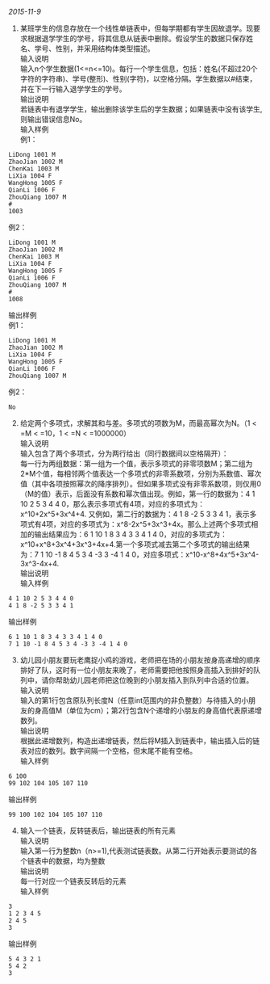 *2015-11-9*

1. 某班学生的信息存放在一个线性单链表中，但每学期都有学生因故退学。现要求根据退学学生的学号，将其信息从链表中删除。假设学生的数据只保存姓名、学号、性别，并采用结构体类型描述。  
输入说明  
输入n个学生数据(1<=n<=10)。每行一个学生信息，包括：姓名(不超过20个字符的字符串)、学号(整形)、性别(字符)，以空格分隔。学生数据以#结束，并在下一行输入退学学生的学号。  
输出说明  
若链表中有退学学生，输出删除该学生后的学生数据；如果链表中没有该学生,则输出错误信息No。  
输入样例  
例1：  
```
LiDong 1001 M
ZhaoJian 1002 M
ChenKai 1003 M
LiXia 1004 F
WangHong 1005 F
QianLi 1006 F
ZhouQiang 1007 M
#
1003
```
例2：  
```
LiDong 1001 M
ZhaoJian 1002 M
ChenKai 1003 M
LiXia 1004 F
WangHong 1005 F
QianLi 1006 F
ZhouQiang 1007 M
#
1008
```
输出样例  
例1：  
```
LiDong 1001 M
ZhaoJian 1002 M
LiXia 1004 F
WangHong 1005 F
QianLi 1006 F
ZhouQiang 1007 M
```
例2：  
```
No
```

2. 给定两个多项式，求解其和与差。多项式的项数为M，而最高幂次为N。（1 < =M < =10，1 < =N < =1000000）   
输入说明   
输入包含了两个多项式，分为两行给出（同行数据间以空格隔开）：   
每一行为两组数据：第一组为一个值，表示多项式的非零项数M；第二组为2*M个值，每相邻两个值表达一个多项式的非零系数项，分别为系数值、幂次值（其中各项按照幂次的降序排列）。但如果多项式没有非零系数项，则仅用0（M的值）表示，后面没有系数和幂次值出现。例如，第一行的数据为：4 1 10 2 5 3 4 4 0，那么表示多项式有4项，对应的多项式为：x^10+2x^5+3x^4+4. 又例如，第二行的数据为：4 1 8 -2 5 3 3 4 1，表示多项式有4项，对应的多项式为：x^8-2x^5+3x^3+4x。那么上述两个多项式相加的输出结果应为：6 1 10 1 8 3 4 3 3 4 1 4 0，对应的多项式为：x^10+x^8+3x^4+3x^3+4x+4.第一个多项式减去第二个多项式的输出结果为：7 1 10 -1 8 4 5 3 4 -3 3 -4 1 4 0，对应多项式：x^10-x^8+4x^5+3x^4-3x^3-4x+4.    
输出说明   
输入样例   
```
4 1 10 2 5 3 4 4 0
4 1 8 -2 5 3 3 4 1
```
输出样例
```
6 1 10 1 8 3 4 3 3 4 1 4 0
7 1 10 -1 8 4 5 3 4 -3 3 -4 1 4 0
```

3. 幼儿园小朋友要玩老鹰捉小鸡的游戏，老师把在场的小朋友按身高递增的顺序排好了队，这时有一位小朋友来晚了，老师需要把他按照身高插入到排好的队列中，请你帮助幼儿园老师把这位晚到的小朋友插入到队列中合适的位置。   
输入说明   
输入的第1行包含原队列长度N（任意int范围内的非负整数）与待插入的小朋友的身高值M（单位为cm）；第2行包含N个递增的小朋友的身高值代表原递增数列。   
输出说明   
根据此递增数列，构造出递增链表，然后将M插入到链表中，输出插入后的链表对应的数列。数字间隔一个空格，但末尾不能有空格。   
输入样例   
```
6 100 
99 102 104 105 107 110
```
输出样例   
```
99 100 102 104 105 107 110
```

4. 输入一个链表，反转链表后，输出链表的所有元素   
输入说明   
输入第一行为整数n（n>=1),代表测试链表数。从第二行开始表示要测试的各个链表中的数据，均为整数   
输出说明   
每一行对应一个链表反转后的元素   
输入样例   
```
3
1 2 3 4 5
2 4 5
3
```
输出样例   
```
5 4 3 2 1
5 4 2
3
```